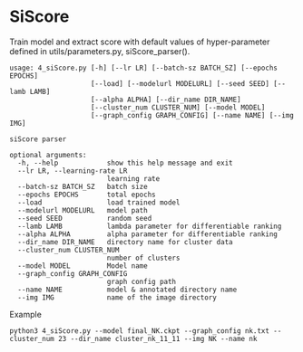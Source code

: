 # SiScore

Train model and extract score with default values of hyper-parameter defined in utils/parameters.py, siScore_parser().


```
usage: 4_siScore.py [-h] [--lr LR] [--batch-sz BATCH_SZ] [--epochs EPOCHS]
                    [--load] [--modelurl MODELURL] [--seed SEED] [--lamb LAMB]
                    [--alpha ALPHA] [--dir_name DIR_NAME]
                    [--cluster_num CLUSTER_NUM] [--model MODEL]
                    [--graph_config GRAPH_CONFIG] [--name NAME] [--img IMG]

siScore parser

optional arguments:
  -h, --help            show this help message and exit
  --lr LR, --learning-rate LR
                        learning rate
  --batch-sz BATCH_SZ   batch size
  --epochs EPOCHS       total epochs
  --load                load trained model
  --modelurl MODELURL   model path
  --seed SEED           random seed
  --lamb LAMB           lambda parameter for differentiable ranking
  --alpha ALPHA         alpha parameter for differentiable ranking
  --dir_name DIR_NAME   directory name for cluster data
  --cluster_num CLUSTER_NUM
                        number of clusters
  --model MODEL         Model name
  --graph_config GRAPH_CONFIG
                        graph config path
  --name NAME           model & annotated directory name
  --img IMG             name of the image directory
```

Example

```python3 4_siScore.py --model final_NK.ckpt --graph_config nk.txt --cluster_num 23 --dir_name cluster_nk_11_11 --img NK --name nk```

